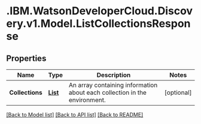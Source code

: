 # .IBM.WatsonDeveloperCloud.Discovery.v1.Model.ListCollectionsResponse
## Properties

Name | Type | Description | Notes
------------ | ------------- | ------------- | -------------
**Collections** | [**List<Collection>**](Collection.md) | An array containing information about each collection in the environment. | [optional] 

[[Back to Model list]](../README.md#documentation-for-models) [[Back to API list]](../README.md#documentation-for-api-endpoints) [[Back to README]](../README.md)

